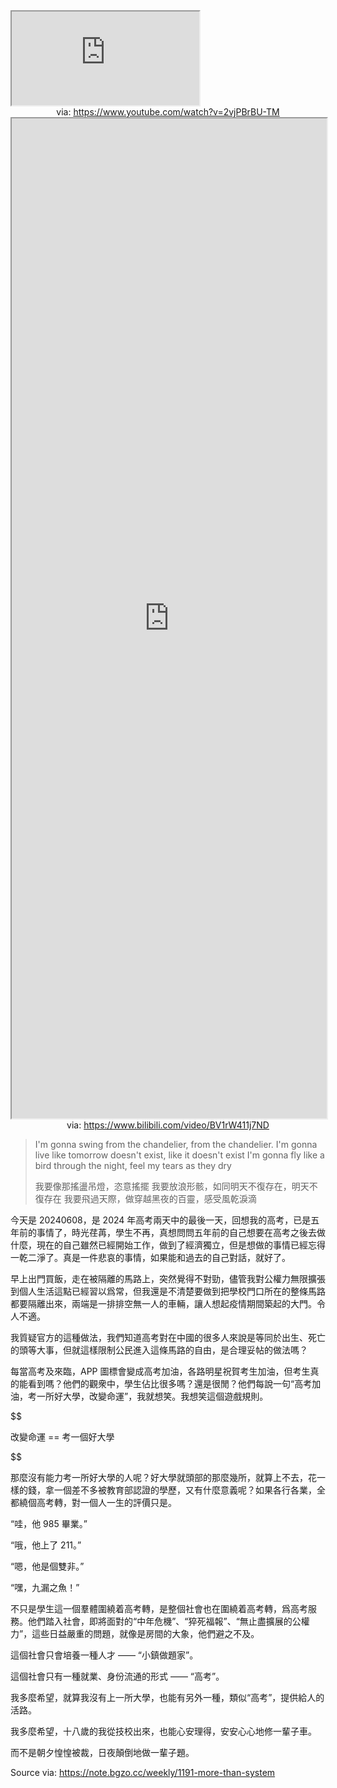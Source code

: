 
<iframe src="https://www.youtube.com/embed/2vjPBrBU-TM" allow="accelerometer; autoplay; clipboard-write; encrypted-media; gyroscope; picture-in-picture; web-share" referrerpolicy="strict-origin-when-cross-origin" allowfullscreen></iframe>
<center>via: <a href='https://www.youtube.com/watch?v=2vjPBrBU-TM' target='_blank' class='external-link'>https://www.youtube.com/watch?v=2vjPBrBU-TM</a></center>

<iframe src='https://player.bilibili.com/player.html?isOutside=true&bvid=BV1rW411j7ND&p=1&autoplay=false' style='height:40vh;width:100%' class='iframe-radius' allow='fullscreen'></iframe>
<center>via: <a href='https://www.bilibili.com/video/BV1rW411j7ND' target='_blank' class='external-link'>https://www.bilibili.com/video/BV1rW411j7ND</a></center>

> I'm gonna swing from the chandelier, from the chandelier.
> I'm gonna live like tomorrow doesn't exist, like it doesn't exist
> I'm gonna fly like a bird through the night, feel my tears as they dry
>
> 我要像那搖盪吊燈，恣意搖擺
> 我要放浪形骸，如同明天不復存在，明天不復存在
> 我要飛過天際，做穿越黑夜的百靈，感受風乾淚滴

今天是 20240608，是 2024 年高考兩天中的最後一天，回想我的高考，已是五年前的事情了，時光荏苒，學生不再，真想問問五年前的自己想要在高考之後去做什麼，現在的自己雖然已經開始工作，做到了經濟獨立，但是想做的事情已經忘得一乾二淨了。真是一件悲哀的事情，如果能和過去的自己對話，就好了。

早上出門買飯，走在被隔離的馬路上，突然覺得不對勁，儘管我對公權力無限擴張到個人生活這點已經習以爲常，但我還是不清楚要做到把學校門口所在的整條馬路都要隔離出來，兩端是一排排空無一人的車輛，讓人想起疫情期間築起的大門。令人不適。

我質疑官方的這種做法，我們知道高考對在中國的很多人來說是等同於出生、死亡的頭等大事，但就這樣限制公民進入這條馬路的自由，是合理妥帖的做法嗎？

每當高考及來臨，APP 圖標會變成高考加油，各路明星祝賀考生加油，但考生真的能看到嗎？他們的觀衆中，學生佔比很多嗎？還是很閒？他們每說一句“高考加油，考一所好大學，改變命運”，我就想笑。我想笑這個遊戲規則。

$$

改變命運 == 考一個好大學

$$

那麼沒有能力考一所好大學的人呢？好大學就頭部的那麼幾所，就算上不去，花一樣的錢，拿一個差不多被教育部認證的學歷，又有什麼意義呢？如果各行各業，全都繞個高考轉，對一個人一生的評價只是。

“哇，他 985 畢業。”

“哦，他上了 211。”

“嗯，他是個雙非。”

“嘿，九漏之魚！”

不只是學生這一個羣體圍繞着高考轉，是整個社會也在圍繞着高考轉，爲高考服務。他們踏入社會，即將面對的“中年危機”、“猝死福報”、“無止盡擴展的公權力”，這些日益嚴重的問題，就像是房間的大象，他們避之不及。

這個社會只會培養一種人才 —— “小鎮做題家”。

這個社會只有一種就業、身份流通的形式 —— “高考”。

我多麼希望，就算我沒有上一所大學，也能有另外一種，類似“高考”，提供給人的活路。

我多麼希望，十八歲的我從技校出來，也能心安理得，安安心心地修一輩子車。

而不是朝夕惶惶被裁，日夜顛倒地做一輩子題。

Source via: https://note.bgzo.cc/weekly/1191-more-than-system